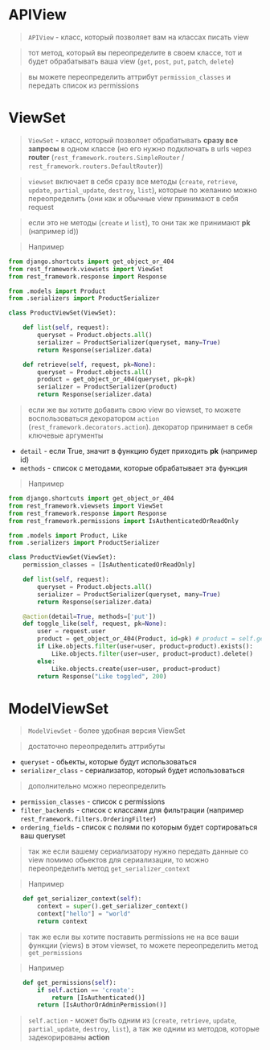 # APIView
> `APIView` - класс, который позволяет вам на классах писать view

> тот метод, который вы переопределите в своем классе, тот и будет обрабатывать ваша view
(`get`, `post`, `put`, `patch`, `delete`)

> вы можете переопределить аттрибут `permission_classes` и передать список из permissions

# ViewSet
> `ViewSet` - класс, который позволяет обрабатывать **сразу все запросы** в одном классе (но его нужно подключать в urls через **router** (`rest_framework.routers.SimpleRouter` / `rest_framework.routers.DefaultRouter`))

> `viewset` включает в себя сразу все методы (`create`, `retrieve`, `update`, `partial_update`, `destroy`, `list`), которые по желанию можно переопределить (они как и обычные view принимают в себя request

> если это не методы (`create` и `list`), то они так же принимают **pk** (например id))

> Например
```py
from django.shortcuts import get_object_or_404
from rest_framework.viewsets import ViewSet
from rest_framework.response import Response

from .models import Product
from .serializers import ProductSerializer

class ProductViewSet(ViewSet):

    def list(self, request):
        queryset = Product.objects.all()
        serializer = ProductSerializer(queryset, many=True)
        return Response(serializer.data)

    def retrieve(self, request, pk=None):
        queryset = Product.objects.all()
        product = get_object_or_404(queryset, pk=pk)
        serializer = ProductSerializer(product)
        return Response(serializer.data)
```

> если же вы хотите добавить свою view во viewset, то можете воспользоваться декоратором `action` (`rest_framework.decorators.action`). декоратор принимает в себя ключевые аргументы 
* `detail` - если True, значит в функцию будет приходить **pk** (например id)
* `methods` - список с методами, которые обрабатывает эта функция

> Например
```py
from django.shortcuts import get_object_or_404
from rest_framework.viewsets import ViewSet
from rest_framework.response import Response
from rest_framework.permissions import IsAuthenticatedOrReadOnly

from .models import Product, Like
from .serializers import ProductSerializer

class ProductViewSet(ViewSet):
    permission_classes = [IsAuthenticatedOrReadOnly]

    def list(self, request):
        queryset = Product.objects.all()
        serializer = ProductSerializer(queryset, many=True)
        return Response(serializer.data)

    @action(detail=True, methods=['put'])
    def toggle_like(self, request, pk=None):
        user = request.user
        product = get_object_or_404(Product, id=pk) # product = self.get_object()
        if Like.objects.filter(user=user, product=product).exists():
            Like.objects.filter(user=user, product=product).delete()
        else:
            Like.objects.create(user=user, product=product)
        return Response("Like toggled", 200)
```


# ModelViewSet
> `ModelViewSet` - более удобная версия ViewSet

> достаточно переопределить аттрибуты
* `queryset` - обьекты, которые будут использоваться
* `serializer_class` - сериализатор, который будет использоваться

> дополнительно можно переопределить
* `permission_classes` - список с permissions
* `filter_backends` - список с классами для фильтрации (например `rest_framework.filters.OrderingFilter`)
* `ordering_fields` - список с полями по которым будет сортироваться ваш queryset

> так же если вашему сериализатору нужно передать данные со view помимо обьектов для сериализации, то можно переопределить метод `get_serializer_context`

> Например
```py
    def get_serializer_context(self):
        context = super().get_serializer_context()
        context["hello"] = "world"
        return context
```

> так же если вы хотите поставить permissions не на все ваши функции (views) в этом viewset, то можете переопределить метод `get_permissions`

> Например
```py
    def get_permissions(self):
        if self.action == 'create':
            return [IsAuthenticated()]
        return [IsAuthorOrAdminPermission()]
```
> `self.action` - может быть одним из (`create`, `retrieve`, `update`, `partial_update`, `destroy`, `list`), а так же одним из методов, которые задекорированы **action**

